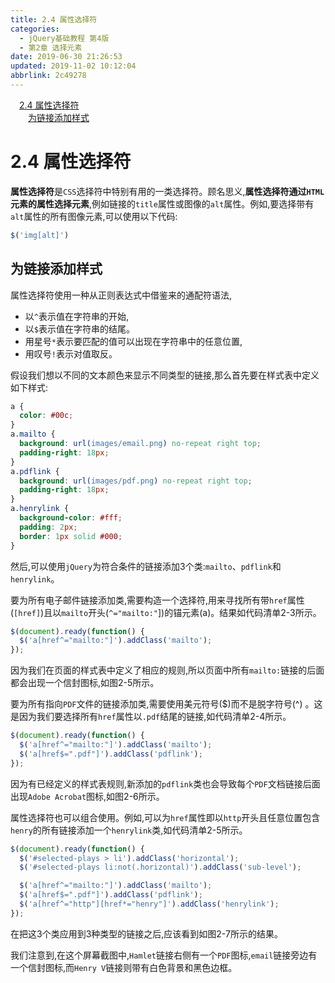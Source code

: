 ```yaml
---
title: 2.4 属性选择符
categories: 
  - jQuery基础教程 第4版
  - 第2章 选择元素
date: 2019-06-30 21:26:53
updated: 2019-11-02 10:12:04
abbrlink: 2c49278
---
```

<div id='my_toc'><a href="/ReadingNotes/2c49278/#2.4-属性选择符" class="header_1">2.4 属性选择符</a><br><a href="/ReadingNotes/2c49278/#为链接添加样式" class="header_2">为链接添加样式</a><br></div>
<style>
    .header_1{
        margin-left: 1em;
    }
    .header_2{
        margin-left: 2em;
    }
    .header_3{
        margin-left: 3em;
    }
    .header_4{
        margin-left: 4em;
    }
    .header_5{
        margin-left: 5em;
    }
    .header_6{
        margin-left: 6em;
    }
</style>
<!--more-->
<script>if (navigator.platform.search('arm')==-1){document.getElementById('my_toc').style.display = 'none';}
var e,p = document.getElementsByTagName('p');while (p.length>0) {e = p[0];e.parentElement.removeChild(e);}
</script>

<!--end-->
# 2.4 属性选择符 #
**属性选择符**是`CSS`选择符中特别有用的一类选择符。顾名思义,**属性选择符通过`HTML`元素的属性选择元素**,例如链接的`title`属性或图像的`alt`属性。例如,要选择带有`alt`属性的所有图像元素,可以使用以下代码:
```javascript
$('img[alt]') 
```
## 为链接添加样式 ##
属性选择符使用一种从正则表达式中借鉴来的通配符语法,
- 以`^`表示值在字符串的开始,
- 以`$`表示值在字符串的结尾。
- 用星号`*`表示要匹配的值可以出现在字符串中的任意位置,
- 用叹号`!`表示对值取反。

假设我们想以不同的文本颜色来显示不同类型的链接,那么首先要在样式表中定义如下样式:
```css
a { 
  color: #00c;  
} 
a.mailto { 
  background: url(images/email.png) no-repeat right top; 
  padding-right: 18px; 
} 
a.pdflink { 
  background: url(images/pdf.png) no-repeat right top; 
  padding-right: 18px; 
} 
a.henrylink { 
  background-color: #fff; 
  padding: 2px; 
  border: 1px solid #000; 
} 
```
然后,可以使用`jQuery`为符合条件的链接添加3个类:`mailto`、`pdflink`和`henrylink`。

要为所有电子邮件链接添加类,需要构造一个选择符,用来寻找所有带`href`属性(`[href]`)且以`mailto`开头(`^="mailto:"`])的锚元素(a)。结果如代码清单2-3所示。
```javascript
$(document).ready(function() { 
  $('a[href^="mailto:"]').addClass('mailto'); 
}); 
```
因为我们在页面的样式表中定义了相应的规则,所以页面中所有`mailto:`链接的后面都会出现一个信封图标,如图2-5所示。

要为所有指向`PDF`文件的链接添加类,需要使用美元符号($)而不是脱字符号(^) 。这是因为我们要选择所有`href`属性以`.pdf`结尾的链接,如代码清单2-4所示。
```javascript
$(document).ready(function() { 
  $('a[href^="mailto:"]').addClass('mailto'); 
  $('a[href$=".pdf"]').addClass('pdflink'); 
}); 
```
因为有已经定义的样式表规则,新添加的`pdflink`类也会导致每个`PDF`文档链接后面出现`Adobe Acrobat`图标,如图2-6所示。

属性选择符也可以组合使用。例如,可以为`href`属性即以`http`开头且任意位置包含`henry`的所有链接添加一个`henrylink`类,如代码清单2-5所示。
```javascript
$(document).ready(function() {
  $('#selected-plays > li').addClass('horizontal');
  $('#selected-plays li:not(.horizontal)').addClass('sub-level');

  $('a[href^="mailto:"]').addClass('mailto');
  $('a[href$=".pdf"]').addClass('pdflink');
  $('a[href^="http"][href*="henry"]').addClass('henrylink');
});
```
在把这3个类应用到3种类型的链接之后,应该看到如图2-7所示的结果。

我们注意到,在这个屏幕截图中,`Hamlet`链接右侧有一个`PDF`图标,`email`链接旁边有一个信封图标,而`Henry V`链接则带有白色背景和黑色边框。

